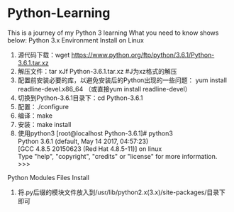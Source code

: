 # Python-Learning
This is a journey of my Python 3 learning
What you need to know shows below:
Python 3.x Environment Install on Linux
  1. 源代码下载：wget https://www.python.org/ftp/python/3.6.1/Python-3.6.1.tar.xz
  2. 解压文件：tar xJf Python-3.6.1.tar.xz  #J为xz格式的解压
  3. 配置前安装必要的库，以避免安装后的Python出现的一些问题：
  yum install readline-devel.x86_64
  （或直接yum install readline-devel）
  4. 切换到Python-3.6.1目录下：cd Python-3.6.1
  5. 配置：./configure
  6. 编译：make
  7. 安装：make install
  8. 使用python3
    [root@localhost Python-3.6.1]# python3<br/>
    Python 3.6.1 (default, May 14 2017, 04:57:23)<br/>
    [GCC 4.8.5 20150623 (Red Hat 4.8.5-11)] on linux<br/>
    Type "help", "copyright", "credits" or "license" for more information.<br/>
    >>>

Python Modules Files Install<br/>
  1. 将.py后缀的模块文件放入到/usr/lib/python2.x(3.x)/site-packages/目录下即可

